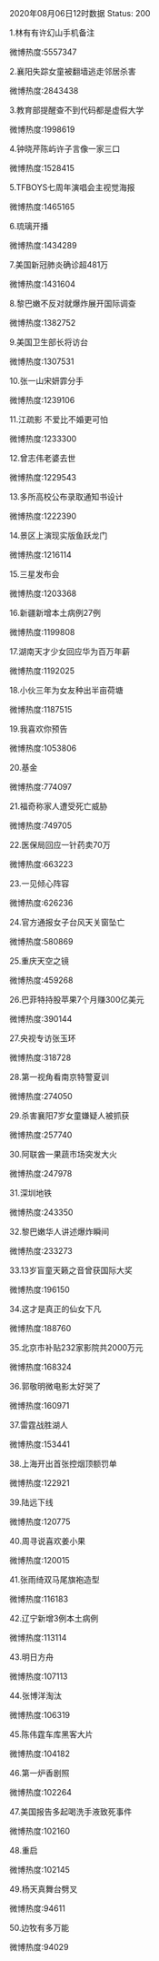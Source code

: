 2020年08月06日12时数据
Status: 200

1.林有有许幻山手机备注

微博热度:5557347

2.襄阳失踪女童被翻墙逃走邻居杀害

微博热度:2843438

3.教育部提醒查不到代码都是虚假大学

微博热度:1998619

4.钟晓芹陈屿许子言像一家三口

微博热度:1528415

5.TFBOYS七周年演唱会主视觉海报

微博热度:1465165

6.琉璃开播

微博热度:1434289

7.美国新冠肺炎确诊超481万

微博热度:1431604

8.黎巴嫩不反对就爆炸展开国际调查

微博热度:1382752

9.美国卫生部长将访台

微博热度:1307531

10.张一山宋妍霏分手

微博热度:1239106

11.江疏影 不爱比不婚更可怕

微博热度:1233300

12.曾志伟老婆去世

微博热度:1229543

13.多所高校公布录取通知书设计

微博热度:1222390

14.景区上演现实版鱼跃龙门

微博热度:1216114

15.三星发布会

微博热度:1203368

16.新疆新增本土病例27例

微博热度:1199808

17.湖南天才少女回应华为百万年薪

微博热度:1192025

18.小伙三年为女友种出半亩荷塘

微博热度:1187515

19.我喜欢你预告

微博热度:1053806

20.基金

微博热度:774097

21.福奇称家人遭受死亡威胁

微博热度:749705

22.医保局回应一针药卖70万

微博热度:663223

23.一见倾心阵容

微博热度:626236

24.官方通报女子台风天关窗坠亡

微博热度:580869

25.重庆天空之镜

微博热度:459268

26.巴菲特持股苹果7个月赚300亿美元

微博热度:390144

27.央视专访张玉环

微博热度:318728

28.第一视角看南京特警夏训

微博热度:274050

29.杀害襄阳7岁女童嫌疑人被抓获

微博热度:257740

30.阿联酋一果蔬市场突发大火

微博热度:247978

31.深圳地铁

微博热度:243350

32.黎巴嫩华人讲述爆炸瞬间

微博热度:233273

33.13岁盲童天籁之音曾获国际大奖

微博热度:196150

34.这才是真正的仙女下凡

微博热度:188760

35.北京市补贴232家影院共2000万元

微博热度:168324

36.郭敬明微电影太好哭了

微博热度:160971

37.雷霆战胜湖人

微博热度:153441

38.上海开出首张控烟顶额罚单

微博热度:122921

39.陆远下线

微博热度:120775

40.周寻说喜欢姜小果

微博热度:120015

41.张雨绮双马尾旗袍造型

微博热度:116183

42.辽宁新增3例本土病例

微博热度:113114

43.明日方舟

微博热度:107113

44.张博洋淘汰

微博热度:106319

45.陈伟霆车库黑客大片

微博热度:104182

46.第一炉香剧照

微博热度:102264

47.美国报告多起喝洗手液致死事件

微博热度:102160

48.重启

微博热度:102145

49.杨天真舞台劈叉

微博热度:94611

50.边牧有多万能

微博热度:94029


